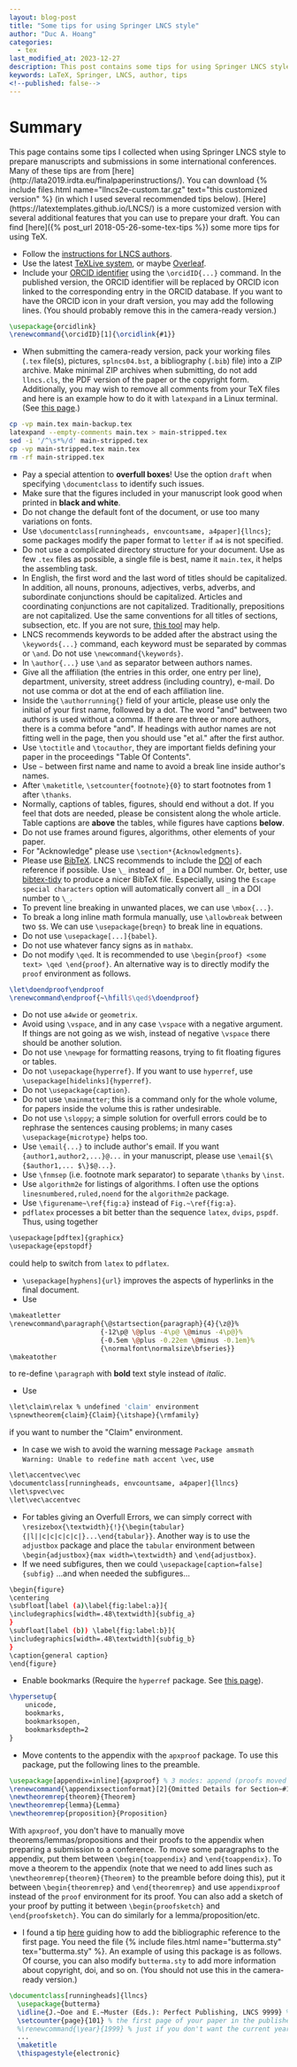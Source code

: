 ```yaml
---
layout: blog-post
title: "Some tips for using Springer LNCS style"
author: "Duc A. Hoang"
categories:
  - tex
last_modified_at: 2023-12-27
description: This post contains some tips for using Springer LNCS style
keywords: LaTeX, Springer, LNCS, author, tips
<!--published: false-->
---
```


<div class="alert alert-info" markdown="1">
<h1 class="alert-heading">Summary</h1>
This page contains some tips I collected when using Springer LNCS style to prepare manuscripts and submissions in some international conferences. Many of these tips are from [here](http://lata2019.irdta.eu/finalpaperinstructions/). You can download {% include files.html name="llncs2e-custom.tar.gz" text="this customized version" %} (in which I used several recommended tips below). [Here](https://latextemplates.github.io/LNCS/) is a more customized version with several additional features that you can use to prepare your draft. You can find [here]({% post_url 2018-05-26-some-tex-tips %}) some more tips for using TeX.
</div>


* Follow the [instructions for LNCS authors](https://www.springer.com/gp/computer-science/lncs/conference-proceedings-guidelines).
* Use the latest [TeXLive system](https://www.tug.org/texlive/), or maybe [Overleaf](https://www.overleaf.com/latex/templates/springer-lecture-notes-in-computer-science/kzwwpvhwnvfj#.WuA4JS5uZpi).
* Include your [ORCID identifier](https://orcid.org/) using the `\orcidID{...}` command. In the published version, the ORCID identifier will be replaced by ORCID icon linked to the corresponding entry in the ORCID database. If you want to have the ORCID icon in your draft version, you may add the following lines. (You should probably remove this in the camera-ready version.)
```latex
\usepackage{orcidlink}
\renewcommand{\orcidID}[1]{\orcidlink{#1}}
```
* When submitting the camera-ready version, pack your working files (`.tex` file(s), pictures, `splncs04.bst`, a bibliography (`.bib`) file) into a ZIP archive. Make minimal ZIP archives when submitting, do not add `llncs.cls`, the PDF version of the paper or the copyright form. Additionally, you may wish to remove all comments from your TeX files and here is an example how to do it with `latexpand` in a Linux terminal. (See [this page](https://tex.stackexchange.com/a/271460).)
```bash
cp -vp main.tex main-backup.tex
latexpand --empty-comments main.tex > main-stripped.tex
sed -i '/^\s*%/d' main-stripped.tex
cp -vp main-stripped.tex main.tex
rm -rf main-stripped.tex
```
* Pay a special attention to **overfull boxes**! Use the option `draft` when specifying `\documentclass` to identify such issues.
* Make sure that the figures included in your manuscript look good when printed in **black and white**.
* Do not change the default font of the document, or use too many variations on fonts.
* Use `\documentclass[runningheads, envcountsame, a4paper]{llncs}`; some packages modify the paper format to `letter` if `a4` is not specified.
* Do not use a complicated directory structure for your document. Use as few `.tex` files as possible, a single file is best, name it `main.tex`, it helps the assembling task.
* In English, the first word and the last word of titles should be capitalized. In addition, all nouns, pronouns, adjectives, verbs, adverbs, and subordinate conjunctions should be capitalized. Articles and coordinating conjunctions are not capitalized. Traditionally, prepositions are not capitalized. Use the same conventions for all titles of sections, subsection, etc. If you are not sure, [this tool](https://individed.com/code/to-title-case/) may help.
* LNCS recommends keywords to be added after the abstract using the `\keywords{...}` command, each keyword must be separated by commas or `\and`. Do not use `\newcommand{\keywords}`.
* In `\author{...}` use `\and` as separator between authors names.
* Give all the affiliation (the entries in this order, one entry per line), department, university, street address (including country), e-mail. Do not use comma or dot at the end of each affiliation line.
* Inside the `\authorrunning{}` field of your article, please use only the initial of your first name, followed by a dot. The word "and" between two authors is used without a comma. If there are three or more authors, there is a comma before "and". If headings with author names are not fitting well in the page, then you should use "et al." after the first author.
* Use `\toctitle` and `\tocauthor`, they are important fields defining your paper in the proceedings "Table Of Contents".
* Use `~` between first name and name to avoid a break line inside author's names.
* After `\maketitle`, `\setcounter{footnote}{0}` to start footnotes from 1 after `\thanks`.
* Normally, captions of tables, figures, should end without a dot. If you feel that dots are needed, please be consistent along the whole article. Table captions are **above** the tables, while figures have captions **below**.
* Do not use frames around figures, algorithms, other elements of your paper.
* For "Acknowledge" please use `\section*{Acknowledgments}`.
* Please use [BibTeX](http://www.bibtex.org/Using/). LNCS recommends to include the [DOI](https://www.doi.org/) of each reference if possible. Use `\_` instead of `_` in a DOI number. Or, better, use [bibtex-tidy](https://flamingtempura.github.io/bibtex-tidy/) to produce a nicer BibTeX file. Especially, using the `Escape special characters` option will automatically convert all `_` in a DOI number to `\_`.
* To prevent line breaking in unwanted places, we can use `\mbox{...}`.
* To break a long inline math formula manually, use `\allowbreak` between two `$`s. We can use `\usepackage{breqn}` to break line in equations.
* Do not use `\usepackage[...]{babel}`.
* Do not use whatever fancy signs as in `mathabx`.
* Do not modify `\qed`. It is recommended to use `\begin{proof} <some text> \qed \end{proof}`. An alternative way is to directly modify the `proof` environment as follows.
```latex
\let\doendproof\endproof
\renewcommand\endproof{~\hfill$\qed$\doendproof}
```
* Do not use `a4wide` or `geometrix`.
* Avoid using `\vspace`, and in any case `\vspace` with a negative argument. If things are not going as we wish, instead of negative `\vspace` there should be another solution.
* Do not use `\newpage` for formatting reasons, trying to fit floating figures or tables.
* Do not `\usepackage{hyperref}`. If you want to use `hyperref`, use `\usepackage[hidelinks]{hyperref}`.
* Do not `\usepackage{caption}`.
* Do not use `\mainmatter`; this is a command only for the whole volume, for papers inside the volume this is rather undesirable.
* Do not use `\sloppy`; a simple solution for overfull errors could be to rephrase the sentences causing problems; in many cases `\usepackage{microtype}` helps too.
* Use `\email{...}` to include author's email. If you want `{author1,author2,...}@...` in your manuscript, please use `\email{$\{$author1,... $\}$@...}`.
* Use `\fnmsep` (i.e. footnote mark separator) to separate `\thanks` by `\inst`.
* Use `algorithm2e` for listings of algorithms. I often use the options `linesnumbered,ruled,noend` for the `algorithm2e` package.
* Use `\figurename~\ref{fig:a}` instead of `Fig.~\ref{fig:a}`.
* `pdflatex` processes a bit better than the sequence `latex`, `dvips`, `pspdf`. Thus, using together
```bash
\usepackage[pdftex]{graphicx}
\usepackage{epstopdf}
```
could help to switch from `latex` to `pdflatex`.
* `\usepackage[hyphens]{url}` improves the aspects of hyperlinks in the final document.
* Use
```bash
\makeatletter
\renewcommand\paragraph{\@startsection{paragraph}{4}{\z@}%
                       {-12\p@ \@plus -4\p@ \@minus -4\p@}%
                       {-0.5em \@plus -0.22em \@minus -0.1em}%
                       {\normalfont\normalsize\bfseries}}
\makeatother
```
to re-define `\paragraph` with **bold** text style instead of *italic*.
* Use
```bash
\let\claim\relax % undefined 'claim' environment
\spnewtheorem{claim}{Claim}{\itshape}{\rmfamily}
```
if you want to number the "Claim" environment.
* In case we wish to avoid the warning message `Package amsmath Warning: Unable to redefine math accent \vec`, use
```bash
\let\accentvec\vec
\documentclass[runningheads, envcountsame, a4paper]{llncs}
\let\spvec\vec
\let\vec\accentvec
```
* For tables giving an Overfull Errors, we can simply correct with `\resizebox{\textwidth}{!}{\begin{tabular}{|l||c|c|c|c|c|}...\end{tabular}}`. Another way is to use the `adjustbox` package and place the `tabular` environment between `\begin{adjustbox}{max width=\textwidth}` and `\end{adjustbox}`.
* If we need subfigures, then we could
`\usepackage[caption=false]{subfig}` ...and when needed the subfigures...
```bash
\begin{figure}
\centering
\subfloat[label (a)\label{fig:label:a}]{
\includegraphics[width=.48\textwidth]{subfig_a}
}
\subfloat[label (b)) \label{fig:label:b}]{
\includegraphics[width=.48\textwidth]{subfig_b}
}
\caption{general caption}
\end{figure}
```
* Enable bookmarks (Require the `hyperref` package. See [this page](https://tex.stackexchange.com/a/52391)).
```latex
\hypersetup{
	unicode,
	bookmarks,
	bookmarksopen,
	bookmarksdepth=2
}
```
* Move contents to the appendix with the `apxproof` package. To use this package, put the following lines to the preamble.
```latex
\usepackage[appendix=inline]{apxproof} % 3 modes: append (proofs moved to appendix, use in a submission), inline (no appendix, use in a preprint full version), and strip (cutting off proofs instead of moving to appendix, use in a camera-ready version)
\renewcommand{\appendixsectionformat}[2]{Omitted Details for Section~#1 (#2)}
\newtheoremrep{theorem}{Theorem}
\newtheoremrep{lemma}{Lemma}
\newtheoremrep{proposition}{Proposition}
```
With `apxproof`, you don't have to manually move theorems/lemmas/propositions and their proofs to the appendix when preparing a submission to a conference. To move some paragraphs to the appendix, put them between `\begin{toappendix}` and `\end{toappendix}`. To move a theorem to the appendix (note that we need to add lines such as `\newtheoremrep{theorem}{Theorem}` to the preamble before doing this), put it between `\begin{theoremrep}` and `\end{theoremrep}` and use `appendixproof` instead of the `proof` environment for its proof. You can also add a sketch of your proof by putting it between `\begin{proofsketch}` and `\end{proofsketch}`. You can do similarly for a lemma/proposition/etc.
* I found a tip [here](https://www.cl.cam.ac.uk/~mgk25/publ-tips/) guiding how to add the bibliographic reference to the first page. You need the file {% include files.html name="butterma.sty" tex="butterma.sty" %}. An example of using this package is as follows. Of course, you can also modify `butterma.sty` to add more information about copyright, doi, and so on. (You should not use this in the camera-ready version.)
```latex
\documentclass[runningheads]{llncs}
  \usepackage{butterma}
  \idline{J.~Doe and E.~Muster (Eds.): Perfect Publishing, LNCS 9999} % information of your paper
  \setcounter{page}{101} % the first page of your paper in the published proceedings
  %\renewcommand{\year}{1999} % just if you don't want the current year
  ...
  \maketitle
  \thispagestyle{electronic}
```
